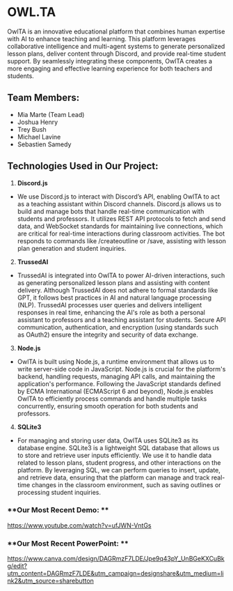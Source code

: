 # **OWL.TA**
OwlTA is an innovative educational platform that combines human expertise with AI to enhance teaching and learning. This platform leverages collaborative intelligence and multi-agent systems to generate personalized lesson plans, deliver content through Discord, and provide real-time student support. By seamlessly integrating these components, OwlTA creates a more engaging and effective learning experience for both teachers and students.

## **Team Members:**
 - Mia Marte (Team Lead)
 - Joshua Henry
 - Trey Bush
 - Michael Lavine
 - Sebastien Samedy
   
## **Technologies Used in Our Project:**
1.  **Discord.js**
  -  We use Discord.js to interact with Discord’s API, enabling OwlTA to act as a teaching assistant within Discord channels. Discord.js allows us to build and manage bots that handle real-time communication with students and professors. It utilizes REST API protocols to fetch and send data, and WebSocket standards for maintaining live connections, which are critical for real-time interactions during classroom activities. The bot responds to commands like /createoutline or /save, assisting with lesson plan generation and student inquiries.

2. **TrussedAI**
 - TrussedAI is integrated into OwlTA to power AI-driven interactions, such as generating personalized lesson plans and assisting with content delivery. Although TrussedAI does not adhere to formal standards like GPT, it follows best practices in AI and natural language processing (NLP). TrussedAI processes user queries and delivers intelligent responses in real time, enhancing the AI's role as both a personal assistant to professors and a teaching assistant for students. Secure API communication, authentication, and encryption (using standards such as OAuth2) ensure the integrity and security of data exchange.

3. **Node.js**
 - OwlTA is built using Node.js, a runtime environment that allows us to write server-side code in JavaScript. Node.js is crucial for the platform's backend, handling requests, managing API calls, and maintaining the application's performance. Following the JavaScript standards defined by ECMA International (ECMAScript 6 and beyond), Node.js enables OwlTA to efficiently process commands and handle multiple tasks concurrently, ensuring smooth operation for both students and professors.

4. **SQLite3**
 - For managing and storing user data, OwlTA uses SQLite3 as its database engine. SQLite3 is a lightweight SQL database that allows us to store and retrieve user inputs efficiently. We use it to handle data related to lesson plans, student progress, and other interactions on the platform. By leveraging SQL, we can perform queries to insert, update, and retrieve data, ensuring that the platform can manage and track real-time changes in the classroom environment, such as saving outlines or processing student inquiries.

### **Our Most Recent Demo: **
https://www.youtube.com/watch?v=ufJWN-VntGs

### **Our Most Recent PowerPoint: **
https://www.canva.com/design/DAGRmzF7LDE/Jpe9q43pY_UnBGeKXCuBkg/edit?utm_content=DAGRmzF7LDE&utm_campaign=designshare&utm_medium=link2&utm_source=sharebutton
